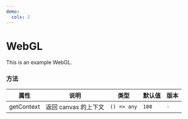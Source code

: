 ```yaml
---
demo:
  cols: 2
---
```


# WebGL

This is an example WebGL.

<code src="./src/Line.tsx"></code>
<code src="./src/Square.tsx"></code>
<code src="./src/Bezier.tsx"></code>

### 方法

| 属性       | 说明                 | 类型        | 默认值 | 版本 |
| ---------- | -------------------- | ----------- | ------ | ---- |
| getContext | 返回 canvas 的上下文 | `() => any` | `100`  | `-`  |
